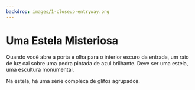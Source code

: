 ```yaml
---
backdrop: images/1-closeup-entryway.png
---
```


# Uma Estela Misteriosa

Quando você abre a porta e olha para o interior escuro da entrada, um raio de luz cai sobre uma pedra pintada de azul brilhante. Deve ser uma estela, uma escultura monumental.

Na estela, há uma série complexa de glifos agrupados.

<Item id="8" />

<Page url="challenge1" instructions="Você consulta o seu guia, mas não encontra nada de útil." action="Olhar mais de perto" condition="8" />
